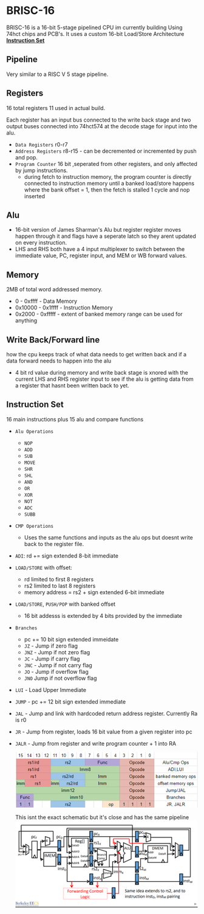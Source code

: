 # BRISC-16
BRISC-16 is a 16-bit 5-stage pipelined CPU im currently building Using 74hct chips and PCB's. It uses a custom 16-bit Load/Store Architecture **[Instruction Set](#instruction-set)**<br> 


## Pipeline
  Very similar to a RISC V 5 stage pipeline. 

## Registers
  16 total registers 11 used in actual build.  
  
  Each register has an input bus connected to the write back stage and two output buses connected into 74hct574 at the decode stage for input into the alu. 
  
  -  `Data Registers` r0-r7 
  -  `Address Registers` r8-r15 - can be decremented or incremented by push and pop. 
  -  `Program Counter` 16 bit ,seperated from other registers, and only affected by jump instructions. 
      -  during fetch to instruction memory, the program counter is directly connected to instruction memory until a banked load/store happens where the bank offset = 1, then the fetch is stalled 1 cycle and nop inserted 

## Alu
  -  16-bit version of James Sharman's Alu but register register moves happen through it and flags have a seperate latch so they arent updated on every instruction.
  -  LHS and RHS both have a 4 input multiplexer to switch between the immediate value, PC, register input, and MEM or WB forward values. 

## Memory
  2MB of total word addressed memory.
  -  0 - 0xffff - Data Memory
  -  0x10000 - 0x1ffff - Instruction Memory
  -  0x2000 - 0xfffff - extent of banked memory range can be used for anything

## Write Back/Forward line
  how the cpu keeps track of what data needs to get written back and if a data forward needs to happen into the alu
  -  4 bit rd value during memory and write back stage is xnored with the current LHS and RHS register input to see if the alu is getting data from a register that hasnt been written back to yet. 
  
## Instruction Set
16 main instructions plus 15 alu and compare functions 
- `Alu Operations`
  -  `NOP` 
  -  `ADD` 
  -  `SUB` 
  -  `MOVE` 
  -  `SHR`
  -  `SHL`
  -  `AND`
  -  `OR`
  -  `XOR`
  -  `NOT`
  -  `ADC`
  -  `SUBB`
- `CMP Operations`
  - Uses the same functions and inputs as the alu ops but doesnt write back to the register file.
-  `ADI`: rd += sign extended 8-bit immediate 
-  `LOAD/STORE` with offset:
   -  rd limited to first 8 registers
   -  rs2 limited to last 8 registers
   -  memory address = rs2 + sign extended 6-bit immediate
- `LOAD/STORE`, `PUSH/POP` with banked offset
  -  16 bit addesss is extended by 4 bits provided by the immediate
- `Branches`
  - pc += 10 bit sign extended immeidate  
  - `JZ` - Jump if zero flag
  - `JNZ` - Jump if not zero flag
  - `JC` - Jump if carry flag
  - `JNC` - Jump if not carry flag
  - `JO` - Jump if overflow flag
  - `JNO` Jump if not overflow flag
- `LUI` - Load Upper Immediate
- `JUMP` - pc += 12 bit sign extended immediate
- `JAL` - Jump and link with hardcoded return address register. Currently Ra is r0
- `JR` - Jump from register, loads 16 bit value from a given register into pc
- `JALR` - Jump from register and write program counter + 1 into RA
  
  ![alt text](Stuff/InstructionFormat.png)


  This isnt the exact schematic but it's close and has the same pipeline ![alt text](Stuff/PipelineImage.png)
